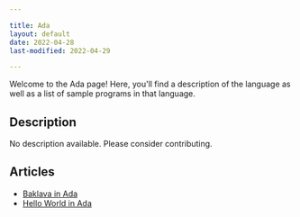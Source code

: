 ```yaml
---

title: Ada
layout: default
date: 2022-04-28
last-modified: 2022-04-29

---
```


Welcome to the Ada page! Here, you'll find a description of the language as well as a list of sample programs in that language.

## Description

No description available. Please consider contributing.

## Articles

- [Baklava in Ada](https://sampleprograms.io/projects/baklava/ada)
- [Hello World in Ada](https://sampleprograms.io/projects/hello-world/ada)